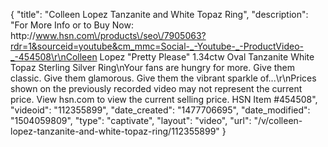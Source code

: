 {
    "title": "Colleen Lopez Tanzanite and White Topaz Ring",
    "description": "For More Info or to Buy Now: http:\/\/www.hsn.com\/products\/seo\/7905063?rdr=1&sourceid=youtube&cm_mmc=Social-_-Youtube-_-ProductVideo-_-454508\r\nColleen Lopez \"Pretty Please\" 1.34ctw Oval Tanzanite   White Topaz Sterling Silver Ring\nYour fans are hungry for more. Give them classic. Give them glamorous. Give them the vibrant sparkle of...\r\nPrices shown on the previously recorded video may not represent the current price.  View hsn.com to view the current selling price. HSN Item #454508",
    "videoid": "112355899",
    "date_created": "1477706695",
    "date_modified": "1504059809",
    "type": "captivate",
    "layout": "video",
    "url": "\/v\/colleen-lopez-tanzanite-and-white-topaz-ring\/112355899"
}